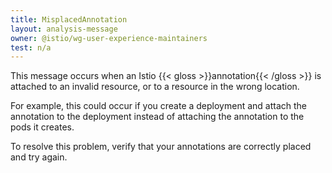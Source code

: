 ```yaml
---
title: MisplacedAnnotation
layout: analysis-message
owner: @istio/wg-user-experience-maintainers
test: n/a
---
```


This message occurs when an Istio {{< gloss >}}annotation{{< /gloss >}} is attached to an invalid resource,
or to a resource in the wrong location.

For example, this could occur if you create a deployment and attach the
annotation to the deployment instead of attaching the annotation to the pods it
creates.

To resolve this problem, verify that your annotations are correctly placed and
try again.
